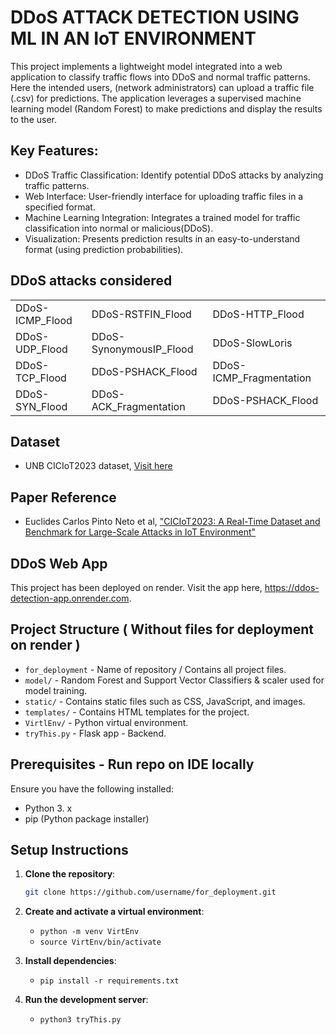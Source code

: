 # DDoS ATTACK DETECTION USING ML IN AN IoT ENVIRONMENT

This project implements a lightweight model integrated into a web application to classify traffic flows into DDoS and normal traffic patterns. 
Here the intended users, (network administrators) can upload a traffic  file (.csv) for predictions. 
The application leverages a supervised machine learning model (Random Forest)  to make predictions and display the results to the user.


## Key Features:

- DDoS Traffic Classification: Identify potential DDoS attacks by analyzing traffic patterns.
- Web Interface: User-friendly interface for uploading traffic files in a specified format.
- Machine Learning Integration: Integrates a trained model for traffic classification into normal or malicious(DDoS).
- Visualization: Presents prediction results in an easy-to-understand format (using prediction probabilities).

## DDoS attacks considered

|                            |                            |                            |
|----------------------------|----------------------------|----------------------------|
| DDoS-ICMP_Flood            | DDoS-RSTFIN_Flood          | DDoS-HTTP_Flood            |
| DDoS-UDP_Flood             | DDoS-SynonymousIP_Flood    | DDoS-SlowLoris             |
| DDoS-TCP_Flood             | DDoS-PSHACK_Flood          | DDoS-ICMP_Fragmentation    |
| DDoS-SYN_Flood             | DDoS-ACK_Fragmentation     | DDoS-PSHACK_Flood          |


## Dataset
- UNB CICIoT2023 dataset, [Visit here](https://www.unb.ca/cic/datasets/iotdataset-2023.html)


## Paper Reference
- Euclides Carlos Pinto Neto et al, ["CICIoT2023: A Real-Time Dataset and Benchmark for Large-Scale Attacks in IoT Environment"](https://www.mdpi.com/1424-8220/23/13/5941)


## DDoS Web App

This project has been deployed on render. Visit the app here, https://ddos-detection-app.onrender.com.

## Project Structure ( Without files for deployment on render )

- `for_deployment` - Name of repository / Contains all project files.
- `model/` - Random Forest and Support Vector Classifiers & scaler used for model training.
- `static/` - Contains static files such as CSS, JavaScript, and images.
- `templates/` - Contains HTML templates for the project.
- `VirtlEnv/` - Python virtual environment.
- `tryThis.py` - Flask app - Backend.

## Prerequisites - Run repo on IDE locally

Ensure you have the following installed:
- Python 3. x
- pip (Python package installer)

## Setup Instructions

1. **Clone the repository**:
   ```sh
   git clone https://github.com/username/for_deployment.git


2. **Create and activate a virtual environment**:

   - `python -m venv VirtEnv`
   - `source VirtEnv/bin/activate`

3. **Install dependencies**:

   - `pip install -r requirements.txt`

4. **Run the development server**:

   - `python3 tryThis.py`
